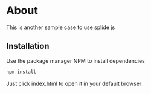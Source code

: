 # About

This is another sample case to use splide js

## Installation

Use the package manager NPM to install dependencies

```bash
npm install
```

Just click index.html to open it in your default browser